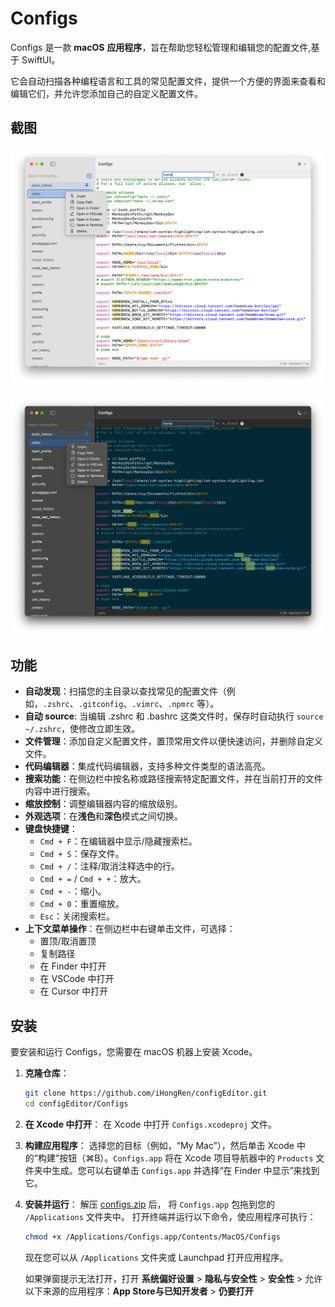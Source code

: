 # Configs

Configs 是一款 **macOS** **应用程序**，旨在帮助您轻松管理和编辑您的配置文件,基于 SwiftUI。

它会自动扫描各种编程语言和工具的常见配置文件，提供一个方便的界面来查看和编辑它们，并允许您添加自己的自定义配置文件。

## 截图

![](./screenshots/light.png)


![](./screenshots/dark.png)

## 功能

- **自动发现**：扫描您的主目录以查找常见的配置文件（例如，`.zshrc`、`.gitconfig`、`.vimrc`、`.npmrc` 等）。
- **自动 source**: 当编辑 .zshrc 和 .bashrc 这类文件时，保存时自动执行 `source ~/.zshrc`，使修改立即生效。
- **文件管理**：添加自定义配置文件，置顶常用文件以便快速访问，并删除自定义文件。
- **代码编辑器**：集成代码编辑器，支持多种文件类型的语法高亮。
- **搜索功能**：在侧边栏中按名称或路径搜索特定配置文件，并在当前打开的文件内容中进行搜索。
- **缩放控制**：调整编辑器内容的缩放级别。
- **外观选项**：在**浅色**和**深色**模式之间切换。
- **键盘快捷键**：
  - `Cmd + F`：在编辑器中显示/隐藏搜索栏。
  - `Cmd + S`：保存文件。
  - `Cmd + /`：注释/取消注释选中的行。
  - `Cmd + =` / `Cmd + +`：放大。
  - `Cmd + -`：缩小。
  - `Cmd + 0`：重置缩放。
  - `Esc`：关闭搜索栏。
- **上下文菜单操作**：在侧边栏中右键单击文件，可选择：
  - 置顶/取消置顶
  - 复制路径
  - 在 Finder 中打开
  - 在 VSCode 中打开
  - 在 Cursor 中打开

## 安装

要安装和运行 Configs，您需要在 macOS 机器上安装 Xcode。

1. **克隆仓库**：

   ```bash
   git clone https://github.com/iHongRen/configEditor.git
   cd configEditor/Configs
   ```

2. **在 Xcode 中打开**：
   在 Xcode 中打开 `Configs.xcodeproj` 文件。

3. **构建应用程序**：
   选择您的目标（例如，“My Mac”），然后单击 Xcode 中的“构建”按钮（⌘B）。`Configs.app` 将在 Xcode 项目导航器中的 `Products` 文件夹中生成。您可以右键单击 `Configs.app` 并选择“在 Finder 中显示”来找到它。

4. **安装并运行**：
   解压 [configs.zip](https://github.com/iHongRen/configEditor/releases) 后， 将 `Configs.app` 包拖到您的 `/Applications` 文件夹中。
   打开终端并运行以下命令，使应用程序可执行：

   ```bash
   chmod +x /Applications/Configs.app/Contents/MacOS/Configs
   ```
   现在您可以从 `/Applications` 文件夹或 Launchpad 打开应用程序。
   
   如果弹窗提示无法打开，打开 **系统偏好设置** > **隐私与安全性** > **安全性** > 允许以下来源的应用程序：**App Store与已知开发者** > **仍要打开**